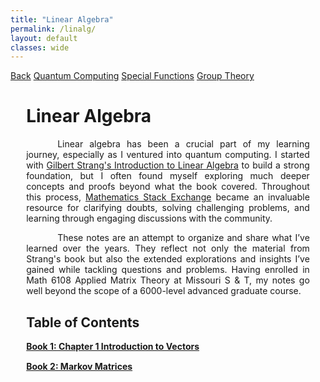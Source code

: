 ```yaml
---
title: "Linear Algebra"
permalink: /linalg/
layout: default
classes: wide
---
```


<div class="learning-topnav">
  <a href="/learning/">Back</a>
  <a href="/qc#">Quantum Computing</a>  
  <a href="/qc#">Special Functions</a>
  <a href="/grp/">Group Theory</a>  
</div>

<style>
.learning-content {
  margin-left: 5%;
  margin-right: 5%;
  max-width: 35cm;
}
.text-block {
  text-align: justify;
  text-indent: 50px;
  max-width: 35cm;
}

/* Dropdown Styling */
.dropdown {
  position: relative;
  display: block;
  margin-bottom: 15px;
}

.dropdown span {
  cursor: pointer;
  font-weight: bold;
  padding: 5px 0;
  color: inherit; /* Retains original link color */
  text-decoration: underline; /* Matches hyperlink style */
}

/* Subsections (hidden by default) */
.dropdown-content {
  display: none;
  margin-left: 15px;
}

.dropdown-content ul {
  list-style-type: square; /* Keep the bullet points */
  padding-left: 0;
}

.dropdown-content ul li {
  margin: 5px 0;
}

.dropdown-content ul li a {
  text-decoration: underline; /* Matches link styling */
  color: inherit; /* Use the same color as other links */
}

/* Show content on hover (PC) */
@media (min-width: 768px) {
  .dropdown:hover .dropdown-content {
    display: block;
  }
}

/* Show content on click (Mobile and PC) */
.dropdown.open .dropdown-content {
  display: block;
}
</style>

<script>
/* Function to toggle dropdown visibility */
function toggleDropdown(element) {
  const parent = element.parentElement;

  // Close other dropdowns
  document.querySelectorAll('.dropdown.open').forEach(dropdown => {
    if (dropdown !== parent) dropdown.classList.remove('open');
  });

  // Toggle the clicked dropdown
  parent.classList.toggle("open");
}

// Ensure mobile taps are properly recognized
document.querySelectorAll('.dropdown span').forEach(item => {
  item.addEventListener('click', function (e) {
    e.preventDefault(); // Prevent any default behavior
    toggleDropdown(this);
  });
});
</script>

<div class="learning-content">
  <h1>Linear Algebra</h1>

  <div class="text-block">
    <p>Linear algebra has been a crucial part of my learning journey, especially as I ventured into quantum computing. I started with <a href="https://archive.org/details/gilbert-strang-introduction-to-linear-algebra-fifth-edition/page/504/mode/2up">Gilbert Strang's Introduction to Linear Algebra</a> to build a strong foundation, but I often found myself exploring much deeper concepts and proofs beyond what the book covered. Throughout this process, <a href="https://math.stackexchange.com/users/223599/sooraj-soman">Mathematics Stack Exchange</a> became an invaluable resource for clarifying doubts, solving challenging problems, and learning through engaging discussions with the community.</p>
    <p>These notes are an attempt to organize and share what I’ve learned over the years. They reflect not only the material from Strang's book but also the extended explorations and insights I’ve gained while tackling questions and problems. Having enrolled in Math 6108 Applied Matrix Theory at Missouri S & T, my notes go well beyond the scope of a 6000-level advanced graduate course.</p>
  </div>

  <h2 id="toc">Table of Contents</h2>

  <!-- Book 1 Dropdown -->
  <div class="dropdown">
    <span>Book 1: Chapter 1 Introduction to Vectors</span>
    <div class="dropdown-content">
      <ul>
        <li><a href="javascript:void(0)" onclick="loadPdfPage('https://soorajss1729.github.io/pdfjs/viewer.html?file=la1.pdf#page=22')">n Dimensional Cube (Page 22)</a></li>
        <li><a href="javascript:void(0)" onclick="loadPdfPage('https://soorajss1729.github.io/pdfjs/viewer.html?file=la1.pdf#page=36')">Matrix Multiplication Methods (Page 36)</a></li>
        <li><a href="javascript:void(0)" onclick="loadPdfPage('https://soorajss1729.github.io/pdfjs/viewer.html?file=la1.pdf#page=76')">Block Matrix (Page 76)</a></li>
      </ul>
    </div>
  </div>

  <!-- Book 2 Dropdown -->
  <div class="dropdown">
    <span>Book 2: Markov Matrices</span>
    <div class="dropdown-content">
      <ul>
        <li><a href="javascript:void(0)" onclick="loadPdfPage('https://soorajss1729.github.io/pdfjs/viewer.html?file=la2.pdf#page=22')">Perron Frobenius Theorem (Page 22)</a></li>
        <li><a href="javascript:void(0)" onclick="loadPdfPage('https://soorajss1729.github.io/pdfjs/viewer.html?file=la2.pdf#page=36')">Page Rank Algorithm (Page 36)</a></li>
        <li><a href="javascript:void(0)" onclick="loadPdfPage('https://soorajss1729.github.io/pdfjs/viewer.html?file=la2.pdf#page=88')">Vandermonde Matrix (Page 88)</a></li>
      </ul>
    </div>
  </div>
</div>
